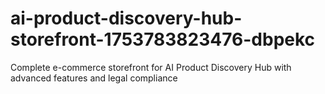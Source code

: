 # ai-product-discovery-hub-storefront-1753783823476-dbpekc
Complete e-commerce storefront for AI Product Discovery Hub with advanced features and legal compliance
